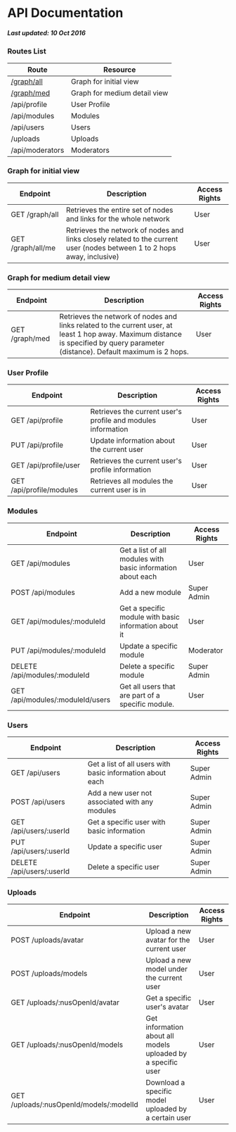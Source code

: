 # API Documentation

##### Last updated: 10 Oct 2016

### Routes List
|      Route      |      Resource     | 
| --------------  | ----------------- | 
|    [/graph/all](docs/graph_all.md)   | Graph for initial view |
| [/graph/med](docs/graph_med.md) | Graph for medium detail view |
|   /api/profile  |    User Profile   |
|   /api/modules  |      Modules      | 
|    /api/users   |       Users       |
|     /uploads    |      Uploads      |
| /api/moderators |     Moderators    |

### Graph for initial view
| Endpoint | Description | Access Rights |
|---|---|---|
| GET /graph/all | Retrieves the entire set of nodes and links for the whole network | User |
| GET /graph/all/me | Retrieves the network of nodes and links closely related to the current user (nodes between 1 to 2 hops away, inclusive) | User |


### Graph for medium detail view
| Endpoint | Description | Access Rights |
|---|---|---|
| GET /graph/med | Retrieves the network of nodes and links related to the current user, at least 1 hop away. Maximum distance is specified by query parameter (distance). Default maximum is 2 hops. | User |


### User Profile
|          Endpoint          |                             Description                            |  Access Rights  |
|----------------------------|--------------------------------------------------------------------|-----------------|
|       GET /api/profile     |    Retrieves the current user's profile and modules information    |      User       |
|      PUT /api/profile      |              Update information about the current user             |      User       |
|    GET /api/profile/user   |          Retrieves the current user's profile information          |      User       |
|  GET /api/profile/modules  |            Retrieves all modules the current user is in            |      User       |

### Modules
|             Endpoint             |                            Description                           |  Access Rights  |
|----------------------------------|------------------------------------------------------------------|-----------------|
|         GET /api/modules         |    Get a list of all modules with basic information about each   |      User       |
|         POST /api/modules        |                          Add a new module                        |   Super Admin   |
|    GET /api/modules/:moduleId    |       Get a specific module with basic information about it      |      User       |
|    PUT /api/modules/:moduleId    |                      Update a specific module                    |    Moderator    |
|  DELETE /api/modules/:moduleId   |                      Delete a specific module                    |   Super Admin   |
| GET /api/modules/:moduleId/users |         Get all users that are part of a specific module.        |      User       |



### Users
|         Endpoint          |                         Description                         | Access Rights |
|---------------------------|-------------------------------------------------------------|---------------|
|      GET /api/users       |  Get a list of all users with basic information about each  |  Super Admin  |
|      POST /api/users      |       Add a new user not associated with any modules        |  Super Admin  |
|  GET /api/users/:userId   |         Get a specific user with basic information          |  Super Admin  |
|  PUT /api/users/:userId   |                    Update a specific user                   |  Super Admin  |
| DELETE /api/users/:userId |                    Delete a specific user                   |  Super Admin  |


### Uploads
|                  Endpoint                 |                           Description                          | Access Rights |
|-------------------------------------------|----------------------------------------------------------------|---------------|
|            POST /uploads/avatar           |            Upload a new avatar for the current user            |      User     |
|           POST /uploads/models            |            Upload a new model under the current user           |      User     |
|      GET /uploads/:nusOpenId/avatar       |                  Get a specific user's avatar                  |      User     |
|      GET /uploads/:nusOpenId/models       |  Get information about all models uploaded by a specific user  |      User     |
|  GET /uploads/:nusOpenId/models/:modelId  |      Download a specific model uploaded by a certain user      |      User     |